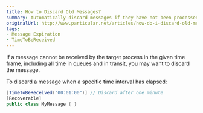 ```yaml
---
title: How to Discard Old Messages?
summary: Automatically discard messages if they have not been processed within a given period of time.
originalUrl: http://www.particular.net/articles/how-do-i-discard-old-messages
tags:
- Message Expiration
- TimeToBeReceived
---
```



If a message cannot be received by the target process in the given time frame, including all time in queues and in transit, you may want to discard the message.

To discard a message when a specific time interval has elapsed:

```C#
[TimeToBeReceived("00:01:00")] // Discard after one minute
[Recoverable]
public class MyMessage { }
```